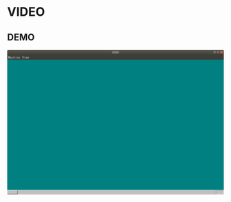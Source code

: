 # VIDEO

## DEMO

![demo](https://github.com/fireflower0/RaspberryPiBareMetal/blob/master/05_video/img/demo.png)

